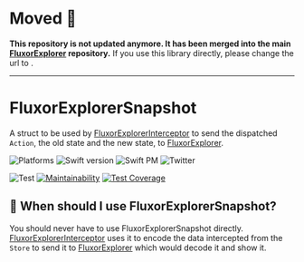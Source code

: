 # Moved 🚚

**This repository is not updated anymore. It has been merged into the main [FluxorExplorer](https://github.com/FluxorOrg/FluxorExplorer) repository.**
If you use this library directly, please change the url to [](https://github.com/FluxorOrg/FluxorExplorer/tree/master/FluxorExplorerSnapshot).

<hr />

# FluxorExplorerSnapshot

A struct to be used by [FluxorExplorerInterceptor](https://github.com/FluxorOrg/FluxorExplorerInterceptor) to send the dispatched `Action`, the old state and the new state, to [FluxorExplorer](https://github.com/FluxorOrg/FluxorExplorer).

![Platforms](https://img.shields.io/badge/platforms-Mac+iOS-brightgreen.svg?style=flat)
![Swift version](https://img.shields.io/badge/Swift-5.2-brightgreen.svg)
![Swift PM](https://img.shields.io/badge/SwiftPM-compatible-brightgreen.svg?style=flat)
![Twitter](https://img.shields.io/badge/twitter-@mortengregersen-blue.svg?style=flat)

![Test](https://github.com/FluxorOrg/FluxorExplorerSnapshot/workflows/CI/badge.svg)
[![Maintainability](https://api.codeclimate.com/v1/badges/41718cad43bbf98de4b4/maintainability)](https://codeclimate.com/github/FluxorOrg/FluxorExplorerSnapshot/maintainability)
[![Test Coverage](https://api.codeclimate.com/v1/badges/54bb7b6c7d93f100fc60/test_coverage)](https://codeclimate.com/github/FluxorOrg/FluxorExplorerSnapshot/test_coverage)

## 🤔 When should I use FluxorExplorerSnapshot?
You should never have to use FluxorExplorerSnapshot directly. [FluxorExplorerInterceptor](https://github.com/FluxorOrg/FluxorExplorerInterceptor) uses it to encode the data intercepted from the `Store` to send it to [FluxorExplorer](https://github.com/FluxorOrg/FluxorExplorer) which would decode it and show it.
